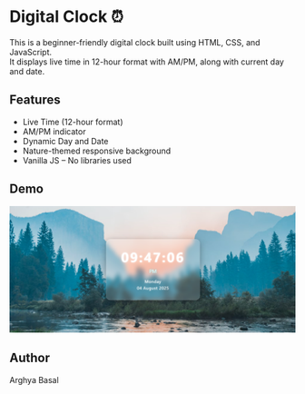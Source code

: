 # Digital Clock ⏰

This is a beginner-friendly digital clock built using HTML, CSS, and JavaScript.  
It displays live time in 12-hour format with AM/PM, along with current day and date.

## Features
- Live Time (12-hour format)
- AM/PM indicator
- Dynamic Day and Date
- Nature-themed responsive background
- Vanilla JS – No libraries used

## Demo
![screenshot](screenshot.png)

## Author
Arghya Basal
